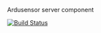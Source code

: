 Ardusensor server component

[![Build Status](https://travis-ci.org/Ardusensor/server_backend.svg?branch=master)](https://travis-ci.org/Ardusensor/server_backend)
